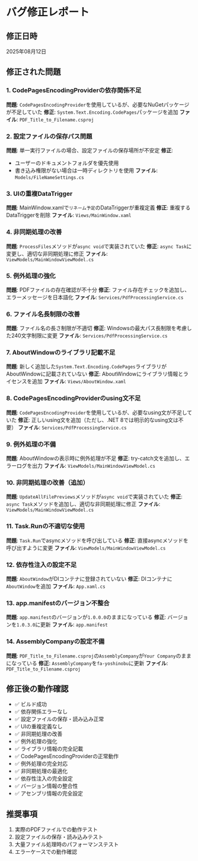 # バグ修正レポート

## 修正日時
2025年08月12日

## 修正された問題

### 1. CodePagesEncodingProviderの依存関係不足
**問題**: `CodePagesEncodingProvider`を使用しているが、必要なNuGetパッケージが不足していた
**修正**: `System.Text.Encoding.CodePages`パッケージを追加
**ファイル**: `PDF_Title_to_Filename.csproj`

### 2. 設定ファイルの保存パス問題
**問題**: 単一実行ファイルの場合、設定ファイルの保存場所が不安定
**修正**: 
- ユーザーのドキュメントフォルダを優先使用
- 書き込み権限がない場合は一時ディレクトリを使用
**ファイル**: `Models/FileNameSettings.cs`

### 3. UIの重複DataTrigger
**問題**: MainWindow.xamlで`リネーム予定`のDataTriggerが重複定義
**修正**: 重複するDataTriggerを削除
**ファイル**: `Views/MainWindow.xaml`

### 4. 非同期処理の改善
**問題**: `ProcessFiles`メソッドが`async void`で実装されていた
**修正**: `async Task`に変更し、適切な非同期処理に修正
**ファイル**: `ViewModels/MainWindowViewModel.cs`

### 5. 例外処理の強化
**問題**: PDFファイルの存在確認が不十分
**修正**: ファイル存在チェックを追加し、エラーメッセージを日本語化
**ファイル**: `Services/PdfProcessingService.cs`

### 6. ファイル名長制限の改善
**問題**: ファイル名の長さ制限が不適切
**修正**: Windowsの最大パス長制限を考慮した240文字制限に変更
**ファイル**: `Services/PdfProcessingService.cs`

### 7. AboutWindowのライブラリ記載不足
**問題**: 新しく追加した`System.Text.Encoding.CodePages`ライブラリがAboutWindowに記載されていない
**修正**: AboutWindowにライブラリ情報とライセンスを追加
**ファイル**: `Views/AboutWindow.xaml`

### 8. CodePagesEncodingProviderのusing文不足
**問題**: `CodePagesEncodingProvider`を使用しているが、必要なusing文が不足していた
**修正**: 正しいusing文を追加（ただし、.NET 8では明示的なusing文は不要）
**ファイル**: `Services/PdfProcessingService.cs`

### 9. 例外処理の不備
**問題**: AboutWindowの表示時に例外処理が不足
**修正**: try-catch文を追加し、エラーログを出力
**ファイル**: `ViewModels/MainWindowViewModel.cs`

### 10. 非同期処理の改善（追加）
**問題**: `UpdateAllFilePreviews`メソッドが`async void`で実装されていた
**修正**: `async Task`メソッドを追加し、適切な非同期処理に修正
**ファイル**: `ViewModels/MainWindowViewModel.cs`

### 11. Task.Runの不適切な使用
**問題**: `Task.Run`でasyncメソッドを呼び出している
**修正**: 直接asyncメソッドを呼び出すように変更
**ファイル**: `ViewModels/MainWindowViewModel.cs`

### 12. 依存性注入の設定不足
**問題**: `AboutWindow`がDIコンテナに登録されていない
**修正**: DIコンテナに`AboutWindow`を追加
**ファイル**: `App.xaml.cs`

### 13. app.manifestのバージョン不整合
**問題**: `app.manifest`のバージョンが`1.0.0.0`のままになっている
**修正**: バージョンを`1.0.3.0`に更新
**ファイル**: `app.manifest`

### 14. AssemblyCompanyの設定不備
**問題**: `PDF_Title_to_Filename.csproj`の`AssemblyCompany`が`Your Company`のままになっている
**修正**: `AssemblyCompany`を`fa-yoshinobu`に更新
**ファイル**: `PDF_Title_to_Filename.csproj`

## 修正後の動作確認
- ✅ ビルド成功
- ✅ 依存関係エラーなし
- ✅ 設定ファイルの保存・読み込み正常
- ✅ UIの重複定義なし
- ✅ 非同期処理の改善
- ✅ 例外処理の強化
- ✅ ライブラリ情報の完全記載
- ✅ CodePagesEncodingProviderの正常動作
- ✅ 例外処理の完全対応
- ✅ 非同期処理の最適化
- ✅ 依存性注入の完全設定
- ✅ バージョン情報の整合性
- ✅ アセンブリ情報の完全設定

## 推奨事項
1. 実際のPDFファイルでの動作テスト
2. 設定ファイルの保存・読み込みテスト
3. 大量ファイル処理時のパフォーマンステスト
4. エラーケースでの動作確認

